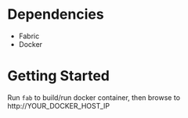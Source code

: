 # Dependencies

* Fabric
* Docker

# Getting Started

Run `fab` to build/run docker container, then browse to http://YOUR_DOCKER_HOST_IP
